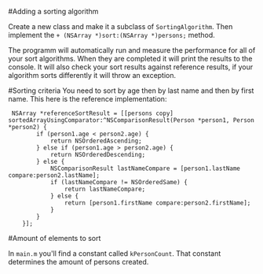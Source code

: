 #Adding a sorting algorithm

Create a new class and make it a subclass of `SortingAlgorithm`. Then implement the `+ (NSArray *)sort:(NSArray *)persons;` method.

The programm will automatically run and measure the performance for all of your sort algorithms. When they are completed it will print the results to the console. It will also check your sort results against reference results, if your algorithm sorts differently it will throw an exception.

#Sorting criteria
You need to sort by age then by last name and then by first name. This here is the reference implementation:

     NSArray *referenceSortResult = [[persons copy] 		sortedArrayUsingComparator:^NSComparisonResult(Person *person1, Person *person2) {
            if (person1.age < person2.age) {
                return NSOrderedAscending;
            } else if (person1.age > person2.age) {
                return NSOrderedDescending;
            } else {
                NSComparisonResult lastNameCompare = [person1.lastName compare:person2.lastName];
                if (lastNameCompare != NSOrderedSame) {
                    return lastNameCompare;
                } else {
                    return [person1.firstName compare:person2.firstName];
                }
            }
        }]; 
        
#Amount of elements to sort

In `main.m` you'll find a constant called `kPersonCount`. That constant determines the amount of persons created.